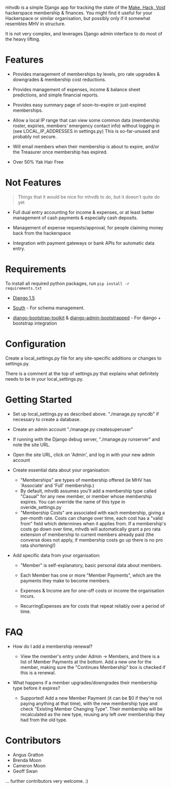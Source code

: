 mhvdb is a simple Django app for tracking the state of the [Make, Hack, Void](http://www.makehackvoid.com/)
hackerspace membership & finances. You might find it useful for your Hackerspace or similar organisation, but possibly only if it somewhat resembles MHV in structure.

It is not very complex, and leverages Django admin interface to do most of the heavy lifting.

Features
========

* Provides management of memberships by levels, pro rate upgrades &
  downgrades & membership cost reductions.

* Provides management of expenses, income & balance sheet predictions,
  and simple financial reports.

* Provides easy summary page of soon-to-expire or just-expired memberships.

* Allow a local IP range that can view some common data (membership
  roster, expiries, members' emergency contact info) without logging in
  (see LOCAL_IP_ADDRESSES in settings.py) This is so-far-unused and
  probably not secure.

* Will email members when their membership is about to expire, and/or the Treasurer once membership has expired.

* Over 50% Yak Hair Free

Not Features
============

> Things that it would be nice for mhvdb to do, but it doesn't quite do yet

* Full dual entry accounting for income & expenses, or at least better
  management of cash payments & especially cash deposits.

* Management of expense requests/approval, for people claiming money back from the hackerspace

* Integration with payment gateways or bank APIs for automatic data entry.


Requirements
============
To install all required python packages, run `pip install -r requirements.txt`

* [Django 1.5](https://www.djangoproject.com/)

* [South](http://south.aeracode.org/) - For schema management.

* [django-bootstrap-toolkit](https://github.com/dyve/django-bootstrap-toolkit) & [django-admin-bootstrapped](https://github.com/riccardo-forina/django-admin-bootstrapped) - For django + bootstrap integration

Configuration
=============

Create a local_settings.py file for any site-specific additions or changes to settings.py.

There is a comment at the top of settings.py that explains what definitely needs to be in your local_settings.py.


Getting Started
===============

* Set up local_settings.py as described above. "./manage.py syncdb" if necessary to create a database.

* Create an admin account "./manage.py createsuperuser"

* If running with the Django debug server, "./manage.py runserver" and note the site URL.

* Open the site URL, click on 'Admin', and log in with your new admin account

* Create essential data about your organisation:
  + "Memberships" are types of membership offered (ie MHV has 'Associate' and 'Full' membership.)
  + By default, mhvdb assumes you'll add a membership type called "Casual" for any new member, or member whose membership expires. You can override the name of this type in overide_settings.py
  + "Membership Costs" are associated with each membership, giving a per-month rate. Costs can change over time, each cost has a "valid from" field which determines when it applies from. If a membership's costs go down over time, mhvdb will automatically grant a pro rata extension of membership to current members already paid (the converse does not apply, if membership costs go up there is no pro rata shortening!)

* Add specific data from your organisation:
  + "Member" is self-explanatory, basic personal data about members.
  + Each Member has one or more "Member Payments", which are the payments they make to become members.

  + Expenses & Income are for one-off costs or income the organisation incurs.

  + RecurringExpenses are for costs that repeat reliably over a period of time.


FAQ
===

* How do I add a membership renewal?
  + View the member's entry under Admin -> Members, and there is a list of Member Payments at the bottom.
    Add a new one for the member, making sure the "Continues Membership" box is checked if this is a renewal.

* What happens if a member upgrades/downgrades their membership type before it expires?
  +  Supported! Add a new Member Payment (it can be $0 if they're not paying anything at that time), with the
     new membership type and check "Existing Member Changing Type". Their membership will be
     recalculated as the new type, reusing any left over membership they had from the old type.


Contributors
============

- Angus Gratton
- Brenda Moon
- Cameron Moon
- Geoff Swan

... further contributors very welcome. :)

